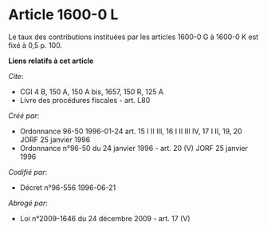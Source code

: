 # Article 1600-0 L

Le taux des contributions instituées par les articles 1600-0 G à 1600-0 K est fixé à 0,5 p. 100.

**Liens relatifs à cet article**

_Cite_:

  - CGI 4 B, 150 A, 150 A bis, 1657, 150 R, 125 A
  - Livre des procédures fiscales - art. L80

_Créé par_:

  - Ordonnance 96-50 1996-01-24 art. 15 I II III, 16 I II III IV, 17 I II, 19, 20 JORF 25 janvier 1996
  - Ordonnance n°96-50 du 24 janvier 1996 - art. 20 (V) JORF 25 janvier 1996

_Codifié par_:

  - Décret n°96-556 1996-06-21

_Abrogé par_:

  - Loi n°2009-1646 du 24 décembre 2009 - art. 17 (V)
